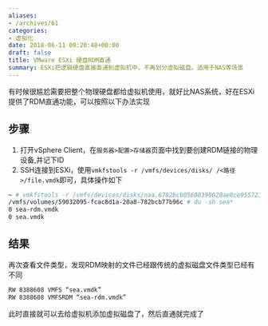 ```yaml
---
aliases:
- /archives/61
categories:
- 虚拟化
date: 2018-06-11 09:20:48+00:00
draft: false
title: VMware ESXi 硬盘RDM直通
summary: ESXi把逻辑硬盘直接直通到虚拟机中，不再划分虚拟磁盘。适用于NAS等场景
---
```


有时候很尴尬需要把整个物理硬盘都给虚拟机使用，就好比NAS系统，好在ESXi提供了RDM直通功能，可以按照以下办法实现

## 步骤

1. 打开vSphere Client，在`服务器>配置>存储器`页面中找到要创建RDM链接的物理设备,并记下ID
2. SSH连接到ESXi，使用`vmkfstools -r /vmfs/devices/disks/ /<路径>/file.vmdk`即可，具体操作如下 

```bash
~ # vmkfstools -r /vmfs/devices/disks/naa.6782bcb05600390020ae8ce955723213 /vmfs/volumes/SAS-SYS/sea.vmdk
/vmfs/volumes/59032095-fcac8d1a-20a8-782bcb77b96c # du -sh sea*
0 sea-rdm.vmdk
0 sea.vmdk
```

## 结果

再次查看文件类型，发现RDM映射的文件已经跟传统的虚拟磁盘文件类型已经有不同


```bash
RW 8388608 VMFS “sea.vmdk”
RW 8388608 VMFSRDM “sea-rdm.vmdk”
```


此时直接就可以去给虚拟机添加虚拟磁盘了，然后直通就完成了